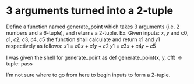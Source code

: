 
# 3 arguments turned into a 2-tuple


Define a function named generate_point which takes 3 arguments (i.e. 2 numbers and a 6-tuple), and returns a
2-tuple.
Ex. Given inputs: 𝑥, 𝑦 and c0, 𝑐1, 𝑐2, 𝑐3, 𝑐4, 𝑐5 the function shall calculate and return 𝑥1 and 𝑦1 respectively as
follows:
𝑥1 = 𝑐0𝑥 + 𝑐1𝑦 + 𝑐2
𝑦1 = 𝑐3𝑥 + 𝑐4𝑦 + 𝑐5

I was given the shell for generate_point as
def generate_point(x, y, cff) -> tuple:
   pass

I'm not sure where to go from here to begin inputs to form a 2-tuple.

        